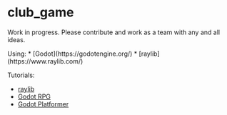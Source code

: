 # club_game
Work in progress.
Please contribute and work as a team with any and all ideas.
<title>test</title>
Using:
* [Godot](https://godotengine.org/)
* [raylib](https://www.raylib.com/)

Tutorials: 
* [raylib](https://www.youtube.com/watch?v=JE7F7DLEjbo)
* [Godot RPG](https://www.youtube.com/watch?v=EQA9MJ5_TxU)
* [Godot Platformer](https://www.youtube.com/watch?v=3ZMfMtIyHKw)
